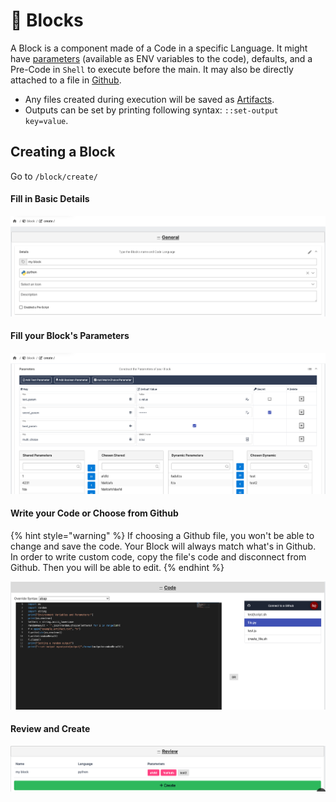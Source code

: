 # 🧊 Blocks

A Block is a component made of a Code in a specific Language. It might have [parameters](parameters/) (available as ENV variables to the code), defaults, and a Pre-Code in `Shell` to execute before the main. It may also be directly attached to a file in [Github](../configuration/settings/github.md).&#x20;

* Any files created during execution will be saved as [Artifacts](instances/artifacts.md).
* Outputs can be set by printing following syntax: `::set-output key=value`.

## Creating a Block

Go to `/block/create/`

#### Fill in Basic Details

![Fill In the Details](<../.gitbook/assets/Screen Shot 2022-04-03 at 16.21.20.png>)

#### Fill your Block's Parameters

![Parameters](<../.gitbook/assets/Screen Shot 2022-04-03 at 16.23.08.png>)

#### Write your Code or Choose from Github

{% hint style="warning" %}
If choosing a Github file, you won't be able to change and save the code. Your Block will always match what's in Github. In order to write custom code, copy the file's code and disconnect from Github. Then you will be able to edit.
{% endhint %}

![](<../.gitbook/assets/Screen Shot 2022-04-03 at 16.25.08.png>)

#### Review and Create

![](<../.gitbook/assets/Screen Shot 2022-04-03 at 16.27.50.png>)

